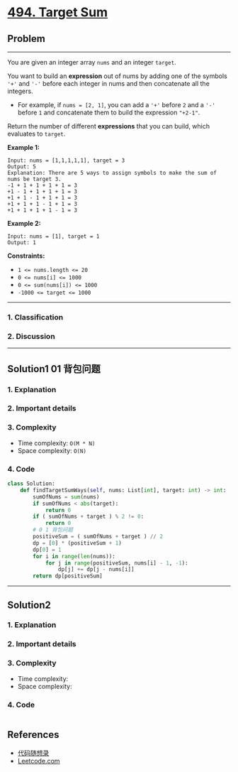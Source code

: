 # [494. Target Sum](https://leetcode.com/problems/target-sum/)

## Problem

*****

You are given an integer array `nums` and an integer `target`.

You want to build an **expression** out of nums by adding one of the symbols `'+'` and `'-'` before each integer in nums and then concatenate all the integers.

- For example, if `nums = [2, 1]`, you can add a `'+'` before `2` and a `'-'` before `1` and concatenate them to build the expression `"+2-1"`.

Return the number of different **expressions** that you can build, which evaluates to `target`.

 

**Example 1:**

```
Input: nums = [1,1,1,1,1], target = 3
Output: 5
Explanation: There are 5 ways to assign symbols to make the sum of nums be target 3.
-1 + 1 + 1 + 1 + 1 = 3
+1 - 1 + 1 + 1 + 1 = 3
+1 + 1 - 1 + 1 + 1 = 3
+1 + 1 + 1 - 1 + 1 = 3
+1 + 1 + 1 + 1 - 1 = 3
```

**Example 2:**

```
Input: nums = [1], target = 1
Output: 1
```

 

**Constraints:**

- `1 <= nums.length <= 20`
- `0 <= nums[i] <= 1000`
- `0 <= sum(nums[i]) <= 1000`
- `-1000 <= target <= 1000`

******

### 1. Classification



### 2. Discussion





*******

## Solution1 01 背包问题

### 1. Explanation





### 2. Important details





### 3. Complexity

- Time complexity: `O(M * N)`
- Space complexity: `O(N)`



### 4. Code

```python
class Solution:
    def findTargetSumWays(self, nums: List[int], target: int) -> int:
        sumOfNums = sum(nums)
        if sumOfNums < abs(target):
            return 0
        if ( sumOfNums + target ) % 2 != 0:
            return 0
        # 0 1 背包问题
        positiveSum = ( sumOfNums + target ) // 2
        dp = [0] * (positiveSum + 1)
        dp[0] = 1
        for i in range(len(nums)):
            for j in range(positiveSum, nums[i] - 1, -1):
                dp[j] += dp[j - nums[i]]
        return dp[positiveSum]
```



********

## Solution2

### 1. Explanation





### 2. Important details





### 3. Complexity

- Time complexity:
- Space complexity:



### 4. Code

```python

```

## References

- [代码随想录 ](https://github.com/youngyangyang04/leetcode-master)
- [Leetcode.com](https://leetcode.com/problemset/all/)
